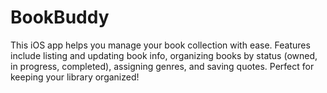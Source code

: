 # BookBuddy
This iOS app helps you manage your book collection with ease. Features include listing and updating book info, organizing books by status (owned, in progress, completed), assigning genres, and saving quotes. Perfect for keeping your library organized!
